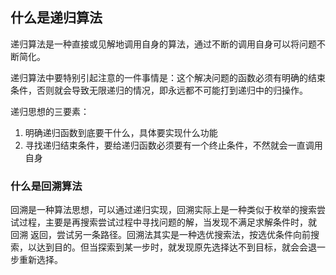 ## 什么是递归算法
递归算法是一种直接或见解地调用自身的算法，通过不断的调用自身可以将问题不断简化。

递归算法中要特别引起注意的一件事情是：这个解决问题的函数必须有明确的结束条件，否则就会导致无限递归的情况，即永远都不可能打到递归中的归操作。

递归思想的三要素：
1. 明确递归函数到底要干什么，具体要实现什么功能
2. 寻找递归结束条件，要给递归函数必须要有一个终止条件，不然就会一直调用自身

### 什么是回溯算法
回溯是一种算法思想，可以通过递归实现，回溯实际上是一种类似于枚举的搜索尝试过程，主要是再搜索尝试过程中寻找问题的解，当发现不满足求解条件时，就 回溯 返回，尝试另一条路径。回溯法其实是一种选优搜索法，按选优条件向前搜索，以达到目的。但当探索到某一步时，就发现原先选择达不到目标，就会会退一步重新选择。